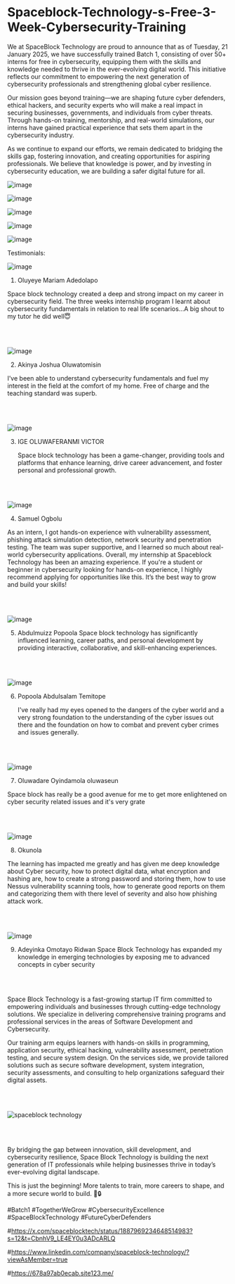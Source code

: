 # Spaceblock-Technology-s-Free-3-Week-Cybersecurity-Training



We at SpaceBlock Technology are proud to announce that as of Tuesday, 21 January 2025, we have successfully trained Batch 1, consisting of over 50+ interns for free in cybersecurity, equipping them with the skills and knowledge needed to thrive in the ever-evolving digital world. This initiative reflects our commitment to empowering the next generation of cybersecurity professionals and strengthening global cyber resilience.

Our mission goes beyond training—we are shaping future cyber defenders, ethical hackers, and security experts who will make a real impact in securing businesses, governments, and individuals from cyber threats. Through hands-on training, mentorship, and real-world simulations, our interns have gained practical experience that sets them apart in the cybersecurity industry.

As we continue to expand our efforts, we remain dedicated to bridging the skills gap, fostering innovation, and creating opportunities for aspiring professionals. We believe that knowledge is power, and by investing in cybersecurity education, we are building a safer digital future for all.


![image](https://github.com/user-attachments/assets/55b60e71-26dc-4b31-b715-6093968f8b0d)

![image](https://github.com/user-attachments/assets/8ac03532-3cf8-4bc4-be67-a59b6baa90b7)

![image](https://github.com/user-attachments/assets/4c3e7417-2a4b-46a0-919e-7434cdf9ec2f)

![image](https://github.com/user-attachments/assets/3fc80ac3-e743-41fe-a9f5-40801d1af34e)

![image](https://github.com/user-attachments/assets/60a5f370-e33c-4567-9ff0-6aca2b3d14c2)











Testimonials:



![image](https://github.com/user-attachments/assets/cc4b07b9-9e4c-4467-aa3e-77f72396a248)


1. Oluyeye Mariam Adedolapo
  
Space block technology created a deep and strong impact on my career in cybersecurity field. The three weeks internship program I learnt about cybersecurity fundamentals in relation to real life scenarios…A big shout to my tutor he did well😇



<br><br>



![image](https://github.com/user-attachments/assets/e5a5795c-276b-4b98-8ec4-03abce4b8228)

2. Akinya Joshua Oluwatomisin

I’ve been able to understand cybersecurity fundamentals and fuel my interest in the field at the comfort of my home. Free of charge and the teaching standard was superb.




<br><br>




![image](https://github.com/user-attachments/assets/43ad04c1-a396-4b64-b159-082f86a3ee4a)

3. IGE OLUWAFERANMI VICTOR

   Space block technology has been a game-changer, providing tools and platforms that enhance learning, drive career advancement, and foster personal and professional growth.




<br><br>



![image](https://github.com/user-attachments/assets/8da27093-a5a3-4153-ae15-bbf71fc784a2)

4. Samuel Ogbolu

As an intern, I got hands-on experience with vulnerability assessment, phishing attack simulation detection, network security and penetration testing. The team was super supportive, and I learned so much about real-world cybersecurity applications. Overall, my internship at Spaceblock Technology has been an amazing experience. If you're a student or beginner in cybersecurity looking for hands-on experience, I highly recommend applying for opportunities like this. It’s the best way to grow and build your skills!



<br><br>



![image](https://github.com/user-attachments/assets/9ec94df0-c29c-4341-b37a-a04416913a2a)


5. Abdulmuizz Popoola
   Space block technology has significantly influenced learning, career paths, and personal development by providing interactive, collaborative, and skill-enhancing experiences.



<br><br>




![image](https://github.com/user-attachments/assets/e901e99e-a8e0-422a-9e48-8ddfdea3b1ec)


6. Popoola Abdulsalam Temitope

   I've really had my eyes opened to the dangers of the cyber world and a very strong foundation to the understanding of the cyber issues out there and the foundation on how to combat and prevent cyber crimes and issues generally.




<br><br>




![image](https://github.com/user-attachments/assets/0095ebcd-d9c2-470d-a438-b2b5df9d38ca)


7. Oluwadare Oyindamola oluwaseun 

Space block has really be a good avenue for me to get more enlightened on cyber security related issues and it's very grate




<br><br>




![image](https://github.com/user-attachments/assets/55662f1b-a303-45c3-b55f-1083396742d6)


8. Okunola

The learning has impacted me greatly and  has given me deep knowledge about Cyber security, how to protect digital data, what encryption and hashing are,  how to create a strong password and storing them, how to use Nessus vulnerability scanning tools, how to generate good reports on them and categorizing them with there level of severity and also how phishing attack work.



<br><br>




![image](https://github.com/user-attachments/assets/3f59ce60-a2af-4aac-ad92-ac7a47b91092)


9. Adeyinka Omotayo Ridwan
 Space Block Technology has expanded my knowledge in emerging technologies by exposing me to advanced concepts in cyber security 







<br><br>






Space Block Technology is a fast-growing startup IT firm committed to empowering individuals and businesses through cutting-edge technology solutions. We specialize in delivering comprehensive training programs and professional services in the areas of Software Development and Cybersecurity.

Our training arm equips learners with hands-on skills in programming, application security, ethical hacking, vulnerability assessment, penetration testing, and secure system design. On the services side, we provide tailored solutions such as secure software development, system integration, security assessments, and consulting to help organizations safeguard their digital assets.



<br><br>



![spaceblock technology](https://github.com/user-attachments/assets/feb86771-3da8-4a5d-b394-37fd739044e1)





<br><br>





By bridging the gap between innovation, skill development, and cybersecurity resilience, Space Block Technology is building the next generation of IT professionals while helping businesses thrive in today’s ever-evolving digital landscape.

This is just the beginning! More talents to train, more careers to shape, and a more secure world to build. 🚀🔒

#Batch1 #TogetherWeGrow #CybersecurityExcellence #SpaceBlockTechnology #FutureCyberDefenders

#https://x.com/spaceblocktech/status/1887969234648514983?s=12&t=CbnhV9_LE4EY0u3ADcARLQ

#https://www.linkedin.com/company/spaceblock-technology/?viewAsMember=true

#https://678a97ab0ecab.site123.me/



